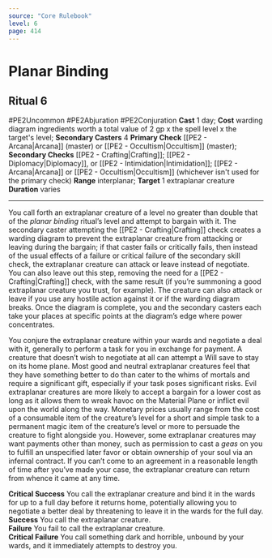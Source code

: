 ```yaml
---
source: "Core Rulebook"
level: 6
page: 414
---
```


# Planar Binding
## Ritual 6
#PE2Uncommon #PE2Abjuration #PE2Conjuration 
**Cast** 1 day; **Cost** warding diagram ingredients worth a total value of 2 gp x the spell level x the target's level; **Secondary Casters** 4
**Primary Check** [[PE2 - Arcana|Arcana]] (master) or [[PE2 - Occultism|Occultism]] (master); **Secondary Checks** [[PE2 - Crafting|Crafting]]; [[PE2 - Diplomacy|Diplomacy]], or [[PE2 - Intimidation|Intimidation]]; [[PE2 - Arcana|Arcana]] or [[PE2 - Occultism|Occultism]] (whichever isn't used for the primary check)
**Range** interplanar; **Target** 1 extraplanar creature
**Duration** varies

-----
You call forth an extraplanar creature of a level no greater than double that of the *planar binding* ritual’s level and attempt to bargain with it. The secondary caster attempting the [[PE2 - Crafting|Crafting]] check creates a warding diagram to prevent the extraplanar creature from attacking or leaving during the bargain; if that caster fails or critically fails, then instead of the usual effects of a failure or critical failure of the secondary skill check, the extraplanar creature can attack or leave instead of negotiate. You can also leave out this step, removing the need for a [[PE2 - Crafting|Crafting]] check, with the same result (if you’re summoning a good extraplanar creature you trust, for example). The creature can also attack or leave if you use any hostile action against it or if the warding diagram breaks. Once the diagram is complete, you and the secondary casters each take your places at specific points at the diagram’s edge where power concentrates.

You conjure the extraplanar creature within your wards and negotiate a deal with it, generally to perform a task for you in exchange for payment. A creature that doesn’t wish to negotiate at all can attempt a Will save to stay on its home plane. Most good and neutral extraplanar creatures feel that they have something better to do than cater to the whims of mortals and require a significant gift, especially if your task poses significant risks. Evil extraplanar creatures are more likely to accept a bargain for a lower cost as long as it allows them to wreak havoc on the Material Plane or inflict evil upon the world along the way. Monetary prices usually range from the cost of a consumable item of the creature’s level for a short and simple task to a permanent magic item of the creature’s level or more to persuade the creature to fight alongside you. However, some extraplanar creatures may want payments other than money, such as permission to cast a *geas* on you to fulfill an unspecified later favor or obtain ownership of your soul via an infernal contract. If you can’t come to an agreement in a reasonable length of time after you’ve made your case, the extraplanar creature can return from whence it came at any time.

**Critical Success** You call the extraplanar creature and bind it in the wards for up to a full day before it returns home, potentially allowing you to negotiate a better deal by threatening to leave it in the wards for the full day.
**Success** You call the extraplanar creature.  
**Failure** You fail to call the extraplanar creature.  
**Critical Failure** You call something dark and horrible, unbound by your wards, and it immediately attempts to destroy you.